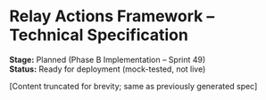 # Relay Actions Framework – Technical Specification
**Stage:** Planned (Phase B Implementation – Sprint 49)  
**Status:** Ready for deployment (mock-tested, not live)

[Content truncated for brevity; same as previously generated spec]
